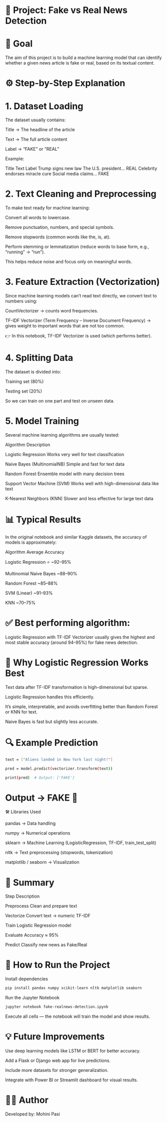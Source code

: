 # 📰 Project: Fake vs Real News Detection
# 🎯 Goal

The aim of this project is to build a machine learning model that can identify whether a given news article is fake or real, based on its textual content.

# ⚙️ Step-by-Step Explanation
# 1. Dataset Loading

The dataset usually contains:

Title → The headline of the article

Text → The full article content

Label → “FAKE” or “REAL”

Example:

Title	Text	Label
Trump signs new law	The U.S. president...	REAL
Celebrity endorses miracle cure	Social media claims...	FAKE

# 2. Text Cleaning and Preprocessing

To make text ready for machine learning:

Convert all words to lowercase.

Remove punctuation, numbers, and special symbols.

Remove stopwords (common words like the, is, at).

Perform stemming or lemmatization (reduce words to base form, e.g., “running” → “run”).

This helps reduce noise and focus only on meaningful words.

# 3. Feature Extraction (Vectorization)

Since machine learning models can’t read text directly, we convert text to numbers using:

CountVectorizer → counts word frequencies.

TF-IDF Vectorizer (Term Frequency – Inverse Document Frequency) → gives weight to important words that are not too common.

👉 In this notebook, TF-IDF Vectorizer is used (which performs better).

# 4. Splitting Data

The dataset is divided into:

Training set (80%)

Testing set (20%)

So we can train on one part and test on unseen data.

# 5. Model Training

Several machine learning algorithms are usually tested:

Algorithm	Description

Logistic Regression	Works very well for text classification

Naive Bayes (MultinomialNB)	Simple and fast for text data

Random Forest	Ensemble model with many decision trees

Support Vector Machine (SVM)	Works well with high-dimensional data like text

K-Nearest Neighbors (KNN)	Slower and less effective for large text data



# 📊 Typical Results

In the original notebook and similar Kaggle datasets, the accuracy of models is approximately:

Algorithm	Average Accuracy

Logistic Regression	⭐ ~92–95%

Multinomial Naive Bayes	~88–90%

Random Forest	~85–88%

SVM (Linear)	~91–93%

KNN	~70–75%

# ✅ Best performing algorithm:

Logistic Regression with TF-IDF Vectorizer usually gives the highest and most stable accuracy (around 94–95%) for fake news detection.

# 🧠 Why Logistic Regression Works Best

Text data after TF-IDF transformation is high-dimensional but sparse.

Logistic Regression handles this efficiently.

It’s simple, interpretable, and avoids overfitting better than Random Forest or KNN for text.

Naive Bayes is fast but slightly less accurate.

# 🔍 Example Prediction
```bash
text = ["Aliens landed in New York last night!"]

pred = model.predict(vectorizer.transform(text))

print(pred)  # Output: ['FAKE']
```

# Output → FAKE 🚫

🛠 Libraries Used

pandas → Data handling

numpy → Numerical operations

sklearn → Machine Learning (LogisticRegression, TF-IDF, train_test_split)

nltk → Text preprocessing (stopwords, tokenization)

matplotlib / seaborn → Visualization

# 🧾 Summary

Step	Description

Preprocess	Clean and prepare text

Vectorize	Convert text → numeric TF-IDF

Train	Logistic Regression model

Evaluate	Accuracy ≈ 95%

Predict	Classify new news as Fake/Real

#  🚀 How to Run the Project

Install dependencies

```bash
pip install pandas numpy scikit-learn nltk matplotlib seaborn
```


Run the Jupyter Notebook
```bash
jupyter notebook fake-realnews-detection.ipynb
```



Execute all cells — the notebook will train the model and show results.



# 💡 Future Improvements


Use deep learning models like LSTM or BERT for better accuracy.


Add a Flask or Django web app for live predictions.


Include more datasets for stronger generalization.


Integrate with Power BI or Streamlit dashboard for visual results.




#  👩‍💻 Author
Developed by: Mohini Pasi

